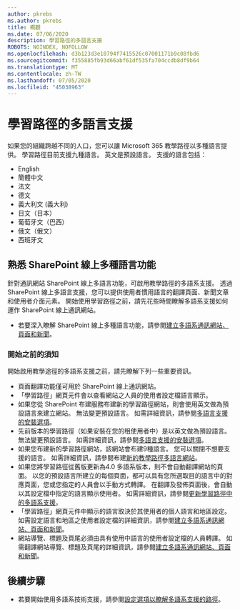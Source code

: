 ```yaml
---
author: pkrebs
ms.author: pkrebs
title: 概觀
ms.date: 07/06/2020
description: 學習路徑的多語言支援
ROBOTS: NOINDEX, NOFOLLOW
ms.openlocfilehash: d3b123d3e10794f7415526c07001171b9c08fbd6
ms.sourcegitcommit: f355885fb93d66abf61df535fa704ccdb8df9b64
ms.translationtype: MT
ms.contentlocale: zh-TW
ms.lasthandoff: 07/05/2020
ms.locfileid: "45038963"
---
```

# <a name="multilingual-support-for-learning-pathways"></a>學習路徑的多語言支援

如果您的組織跨越不同的人口，您可以讓 Microsoft 365 教學路徑以多種語言提供。 學習路徑目前支援九種語言。 英文是預設語言。 支援的語言包括：   

- English    
- 簡體中文
- 法文
- 德文
- 義大利文 (義大利)
- 日文（日本）
- 葡萄牙文（巴西）
- 俄文（俄文）
- 西班牙文

## <a name="get-familiar-with-the-sharepoint-online-multilingual-features"></a>熟悉 SharePoint 線上多種語言功能
針對通訊網站 SharePoint 線上多語言功能，可啟用教學路徑的多語系支援。
透過 SharePoint 線上多語言支援，您可以提供使用者慣用語言的翻譯頁面、新聞文章和使用者介面元素。 開始使用學習路徑之前，請先花些時間瞭解多語系支援如何運作 SharePoint 線上通訊網站。 
- 若要深入瞭解 SharePoint 線上多種語言功能，請參閱[建立多語系通訊網站、頁面和新聞](https://support.office.com/article/2bb7d610-5453-41c6-a0e8-6f40b3ed750c)。 

### <a name="what-you-should-know-before-getting-started"></a>開始之前的須知 
開始啟用教學途徑的多語系支援之前，請先瞭解下列一些重要資訊。 

- 頁面翻譯功能僅可用於 SharePoint 線上通訊網站。
- 「學習路徑」網頁元件會以查看網站之人員的使用者設定檔語言顯示。   
- 如果您從 SharePoint 布建服務布建新的學習路徑網站，則會使用英文做為預設語言來建立網站。 無法變更預設語言。 如需詳細資訊，請參閱[多語言支援的安裝選項](https://docs.microsoft.com/office365/customlearning/custom_setupoptions_ml)。
- 先前版本的學習路徑（如果安裝在您的租使用者中）是以英文做為預設語言。 無法變更預設語言。 如需詳細資訊，請參閱[多語言支援的安裝選項](https://docs.microsoft.com/office365/customlearning/custom_setupoptions_ml)。
- 如果您布建新的學習路徑網站，該網站會布建9種語言。 您可以關閉不想要支援的語言。 如需詳細資訊，請參閱布建[新的教學路徑多語言網站](https://docs.microsoft.com/office365/customlearning/custom_provision_ml)。  
- 如果您將學習路徑從舊版更新為4.0 多語系版本，則不會自動翻譯網站的頁面。 以您的預設語言所建立的每個頁面，都可以具有您所選取目的語言中的對應頁面，您或您指定的人員會以手動方式轉譯。 在翻譯及發佈頁面後，會自動以其設定檔中指定的語言顯示使用者。 如需詳細資訊，請參閱[更新學習路徑中的多語系支援](https://docs.microsoft.com/office365/customlearning/custom_update_ml)。 
- 「學習路徑」網頁元件中顯示的語言取決於其使用者的個人語言和地區設定。 如需設定語言和地區之使用者設定檔的詳細資訊，請參閱[建立多語系通訊網站、頁面和新聞](https://support.office.com/article/2bb7d610-5453-41c6-a0e8-6f40b3ed750c)。 
- 網站導覽、標題及頁尾必須由具有使用中語言的使用者設定檔的人員轉譯。 如需翻譯網站導覽、標題及頁尾的詳細資訊，請參閱[建立多語系通訊網站、頁面和新聞](https://support.office.com/article/2bb7d610-5453-41c6-a0e8-6f40b3ed750c)。

## <a name="next-steps"></a>後續步驟
- 若要開始使用多語系技術支援，請參閱[設定選項以瞭解多語系支援的路徑](https://docs.microsoft.com/office365/customlearning/custom_setupoptions_ml)。